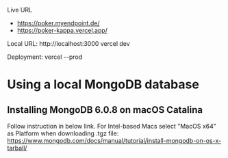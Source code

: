 
Live URL  
- https://poker.myendpoint.de/
- https://poker-kappa.vercel.app/

Local URL: http://localhost:3000
vercel dev

Deployment:
vercel --prod

# Using a local MongoDB database
## Installing MongoDB 6.0.8 on macOS Catalina
Follow instruction in below link. For Intel-based Macs select "MacOS x64" as Platform when downloading .tgz file: https://www.mongodb.com/docs/manual/tutorial/install-mongodb-on-os-x-tarball/

